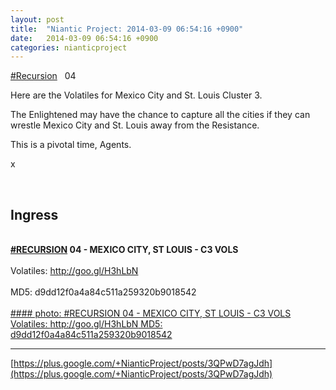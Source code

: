 ```yaml
---
layout: post
title:  "Niantic Project: 2014-03-09 06:54:16 +0900"
date:   2014-03-09 06:54:16 +0900
categories: nianticproject
---
```

[#Recursion](https://plus.google.com/s/%23Recursion "")   04

Here are the Volatiles for Mexico City and St. Louis Cluster 3.  

The Enlightened may have the chance to capture all the cities if they can wrestle Mexico City and St. Louis away from the Resistance.  

This is a pivotal time, Agents.

x<div class="shared"><br /><h2>Ingress</h2><br /><b><a rel="nofollow" class="ot-hashtag" href="https://plus.google.com/s/%23RECURSION">#RECURSION</a></b><b> 04 - MEXICO CITY, ST LOUIS - C3 VOLS</b><br /><br />Volatiles: <a href="http://goo.gl/H3hLbN" class="ot-anchor">http://goo.gl/H3hLbN</a><br /><br />MD5: d9dd12f0a4a84c511a259320b9018542<br /><br /></div>
[#### photo: #RECURSION 04 - MEXICO CITY, ST LOUIS - C3 VOLS
Volatiles: http://goo.gl/H3hLbN
MD5: d9dd12f0a4a84c511a259320b9018542](https://lh4.googleusercontent.com/-0vhRpwZ_6G4/UxuPZRiXQdI/AAAAAAAAmEM/1AuyDDD2HxA/w1536-h2048/mexcity_horse.jpg "")
- - -
[https://plus.google.com/+NianticProject/posts/3QPwD7agJdh](https://plus.google.com/+NianticProject/posts/3QPwD7agJdh)
